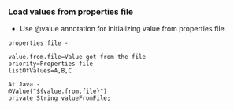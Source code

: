 ### Load values from properties file
* Use @value annotation for initializing value from properties file.

```
properties file -

value.from.file=Value got from the file
priority=Properties file
listOfValues=A,B,C

At Java -
@Value("${value.from.file}")
private String valueFromFile;
```
